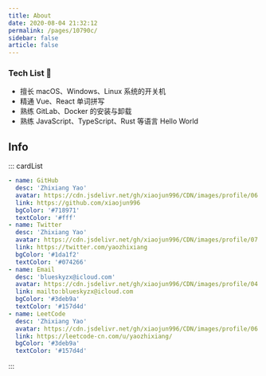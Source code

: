 ```yaml
---
title: About
date: 2020-08-04 21:32:12
permalink: /pages/10790c/
sidebar: false
article: false
---
```


### Tech List 🧾

- 擅长 macOS、Windows、Linux 系统的开关机
- 精通 Vue、React 单词拼写
- 熟练 GitLab、Docker 的安装与卸载
- 熟练 JavaScript、TypeScript、Rust 等语言 Hello World

## Info

::: cardList

```yaml
- name: GitHub
  desc: 'Zhixiang Yao'
  avatar: https://cdn.jsdelivr.net/gh/xiaojun996/CDN/images/profile/06.github-1.jpeg
  link: https://github.com/xiaojun996
  bgColor: '#718971'
  textColor: '#fff'
- name: Twitter
  desc: 'Zhixiang Yao'
  avatar: https://cdn.jsdelivr.net/gh/xiaojun996/CDN/images/profile/07.twitter.jpeg
  link: https://twitter.com/yaozhixiang
  bgColor: '#1da1f2'
  textColor: '#074266'
- name: Email
  desc: 'blueskyzx@icloud.com'
  avatar: https://cdn.jsdelivr.net/gh/xiaojun996/CDN/images/profile/04.icloud.png
  link: mailto:blueskyzx@icloud.com
  bgColor: '#3deb9a'
  textColor: '#157d4d'
- name: LeetCode
  desc: 'Zhixiang Yao'
  avatar: https://cdn.jsdelivr.net/gh/xiaojun996/CDN/images/profile/06.github-1.jpeg
  link: https://leetcode-cn.com/u/yaozhixiang/
  bgColor: '#3deb9a'
  textColor: '#157d4d'
```

:::

